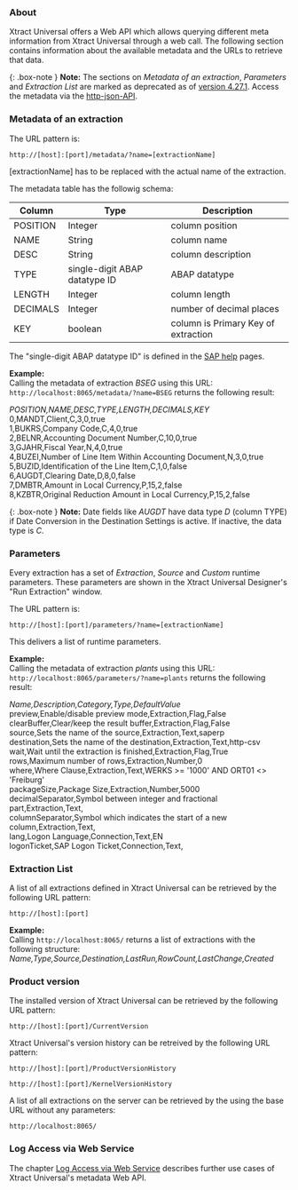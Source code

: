 ### About
Xtract Universal offers a Web API which allows querying different meta information from Xtract Universal through a web call.
The following section contains information about the available metadata and the URLs to retrieve that data.

{: .box-note }
**Note:** The sections on *Metadata of an extraction*, *Parameters* and *Extraction List* are marked as deprecated as of [version 4.27.1](https://kb.theobald-software.com/version-history/xtract-universal-version-history). Access the metadata via the [http-json-API](./metadata-access-via-http-json).

### Metadata of an extraction

The URL pattern is: 
```
http://[host]:[port]/metadata/?name=[extractionName]
```

[extractionName] has to be replaced with the actual name of the extraction.

The metadata table has the followig schema:

| Column   | Type                          | Description              |
|----------|-------------------------------|--------------------------|
| POSITION | Integer                       | column position          |
| NAME     | String                        | column name              |
| DESC     | String                        | column description       |
| TYPE     | single-digit ABAP datatype ID | ABAP datatype            |
| LENGTH   | Integer                       | column length            |
| DECIMALS | Integer                       | number of decimal places |
| KEY      | boolean                       | column is Primary Key of extraction |



The "single-digit ABAP datatype ID" is defined in the [SAP help](http://mysaplib.com/00000531/348e72f16df74873e10000009b38f9b8/content.htm) pages. <br>
 
**Example:** <br>
Calling the metadata of extraction *BSEG* using this URL: ```http://localhost:8065/metadata/?name=BSEG``` returns the following result:<br>

*POSITION,NAME,DESC,TYPE,LENGTH,DECIMALS,KEY*<br>
0,MANDT,Client,C,3,0,true<br>
1,BUKRS,Company Code,C,4,0,true<br>
2,BELNR,Accounting Document Number,C,10,0,true<br>
3,GJAHR,Fiscal Year,N,4,0,true<br>
4,BUZEI,Number of Line Item Within Accounting Document,N,3,0,true<br>
5,BUZID,Identification of the Line Item,C,1,0,false<br>
6,AUGDT,Clearing Date,D,8,0,false<br>
7,DMBTR,Amount in Local Currency,P,15,2,false<br>
8,KZBTR,Original Reduction Amount in Local Currency,P,15,2,false<br>

{: .box-note }
**Note:** Date fields like *AUGDT* have data type *D* (column TYPE) if Date Conversion in the Destination Settings is active. If inactive, the data type is *C*.


### Parameters
Every extraction has a set of *Extraction*, *Source* and *Custom* runtime parameters. These parameters are shown in the Xtract Universal Designer's "Run Extraction" window.<br>

The URL pattern is: 
```
http://[host]:[port]/parameters/?name=[extractionName]
```
This delivers a list of runtime parameters. <br>

**Example:** <br>
Calling the metadata of extraction *plants* using this URL: ```http://localhost:8065/parameters/?name=plants``` returns the following result:<br>


*Name,Description,Category,Type,DefaultValue*<br>
preview,Enable/disable preview mode,Extraction,Flag,False<br>
clearBuffer,Clear/keep the result buffer,Extraction,Flag,False<br>
source,Sets the name of the source,Extraction,Text,saperp<br>
destination,Sets the name of the destination,Extraction,Text,http-csv<br>
wait,Wait until the extraction is finished,Extraction,Flag,True<br>
rows,Maximum number of rows,Extraction,Number,0<br>
where,Where Clause,Extraction,Text,WERKS >= '1000' AND ORT01 <> 'Freiburg'<br>
packageSize,Package Size,Extraction,Number,5000<br>
decimalSeparator,Symbol between integer and fractional part,Extraction,Text,<br>
columnSeparator,Symbol which indicates the start of a new column,Extraction,Text,<br>
lang,Logon Language,Connection,Text,EN<br>
logonTicket,SAP Logon Ticket,Connection,Text,<br>

### Extraction List 

A list of all extractions defined in Xtract Universal can be retrieved by the following URL pattern:

```
http://[host]:[port]
```

**Example:** <br>
Calling ```http://localhost:8065/``` returns a list of extractions with the following structure: <br>
*Name,Type,Source,Destination,LastRun,RowCount,LastChange,Created*

### Product version

The installed version of Xtract Universal can be retrieved by the following URL pattern: 
```
http://[host]:[port]/CurrentVersion
```


Xtract Universal's version history can be retreived by the following URL pattern:  
```
http://[host]:[port]/ProductVersionHistory
```
```
http://[host]:[port]/KernelVersionHistory
```

A list of all extractions on the server can be retrieved by the using the base URL without any parameters:
```
http://localhost:8065/
```

### Log Access via Web Service
The chapter [Log Access via Web Service](./../logging/logging-access-via-http) describes further use cases of Xtract Universal's metadata Web API.
